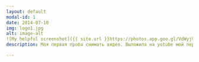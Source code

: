 ```yaml
---
layout: default
modal-id: 1
date: 2014-07-18
img: logo1.jpg
alt: image-alt
![My helpful screenshot]({{ site.url }}https://photos.app.goo.gl/VdWyj9eg7p4171tu5)
description: Моя первая проба снимать видео. Выложила на yotube мой первый ролик <a href="https://www.youtube.com/watch?v=3O6iFoqpNxE">Посмотреть</a>.

---
```

